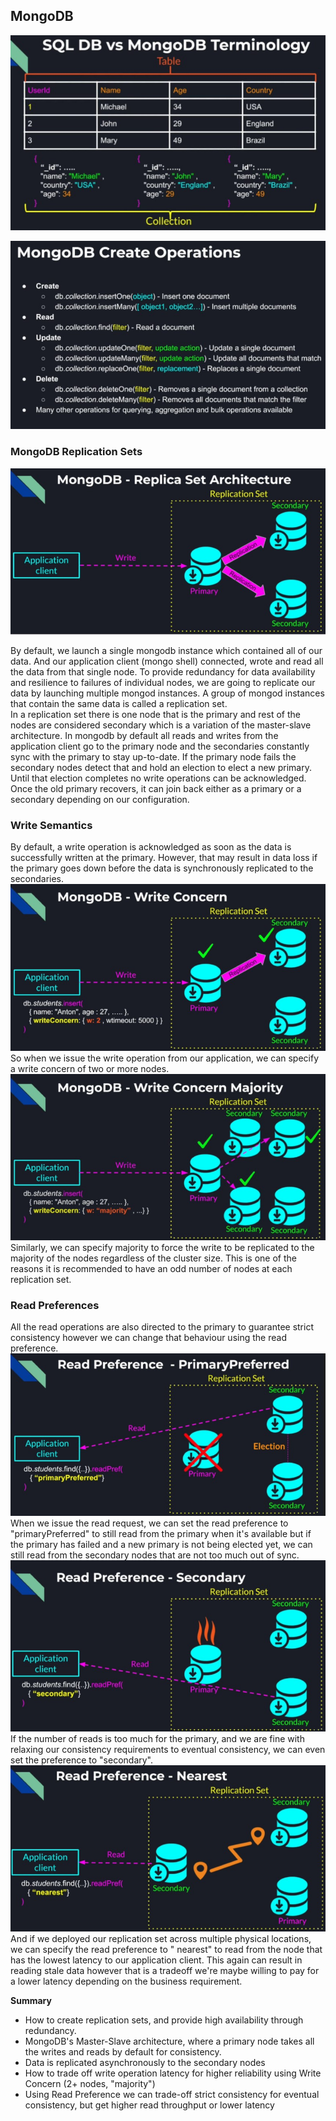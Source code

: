 ## MongoDB

![mongodb terminology](assets/mongodb_terminology.jpg)

![mongodb operations](assets/mongodb_operations.jpg)

### MongoDB Replication Sets

![mongodb replication sets](assets/replica_set_mongodb.jpg)

By default, we launch a single mongodb instance which contained all of our data. And our application client (mongo
shell) connected, wrote and read all the data from that single node. To provide redundancy for data availability and
resilience to failures of individual nodes, we are going to replicate our data by launching multiple mongod instances. A
group of mongod instances that contain the same data is called a replication set. <br />
In a replication set there is one node that is the primary and rest of the nodes are considered secondary which is a
variation of the master-slave architecture. In mongodb by default all reads and writes from the application client go to
the primary node and the secondaries constantly sync with the primary to stay up-to-date. If the primary node fails the
secondary nodes detect that and hold an election to elect a new primary. Until that election completes no write
operations can be acknowledged. Once the old primary recovers, it can join back either as a primary or a secondary
depending on our configuration.

### Write Semantics

By default, a write operation is acknowledged as soon as the data is successfully written at the primary. However, that
may result in data loss if the primary goes down before the data is synchronously replicated to the secondaries. <br />
![write concern 1](assets/write_concern_1.jpg) <br />
So when we issue the write operation from our application, we can specify a write concern of two or more nodes. <br />
![write concern 2](assets/write_concern_2.jpg) <br />
Similarly, we can specify majority to force the write to be replicated to the majority of the nodes regardless of the
cluster size. This is one of the reasons it is recommended to have an odd number of nodes at each replication set.

### Read Preferences

All the read operations are also directed to the primary to guarantee strict consistency however we can change that
behaviour using the read preference. <br />
![read preference 1](assets/read_preference_1.jpg) <br />
When we issue the read request, we can set the read preference to "primaryPreferred" to still read from the primary when
it's available but if the primary has failed and a new primary is not being elected yet, we can still read from the
secondary nodes that are not too much out of sync. <br />
![read preference 2](assets/read_preference_2.jpg) <br />
If the number of reads is too much for the primary, and we are fine with relaxing our consistency requirements to
eventual consistency, we can even set the preference to "secondary". <br />
![read preference 3](assets/read_preference_3.jpg) <br />
And if we deployed our replication set across multiple physical locations, we can specify the read preference to "
nearest" to read from the node that has the lowest latency to our application client. This again can result in reading
stale data however that is a tradeoff we're maybe willing to pay for a lower latency depending on the business
requirement.

**Summary**

* How to create replication sets, and provide high availability through redundancy.
* MongoDB's Master-Slave architecture, where a primary node takes all the writes and reads by default for consistency.
* Data is replicated asynchronously to the secondary nodes
* How to trade off write operation latency for higher reliability using Write Concern (2+ nodes, "majority")
* Using Read Preference we can trade-off strict consistency for eventual consistency, but get higher read throughput or
  lower latency